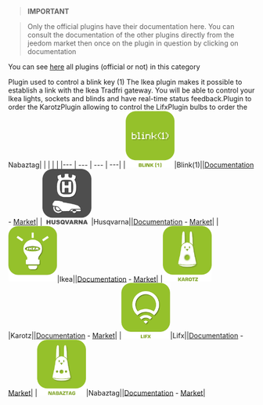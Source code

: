 
>**IMPORTANT**

>Only the official plugins have their documentation here. You can consult the documentation of the other plugins directly from the jeedom market then once on the plugin in question by clicking on documentation


You can see [here](https://market.jeedom.com/index.php?v=d&p=market&type=plugin&categorie=devicecommunication) all plugins (official or not) in this category

Plugin used to control a blink key (1) The Ikea plugin makes it possible to establish a link with the Ikea Tradfri gateway. You will be able to control your Ikea lights, sockets and blinds and have real-time status feedback.Plugin to order the KarotzPlugin allowing to control the LifxPlugin bulbs to order the Nabaztag| | | | |
|--- | --- | --- | ---|
|<img src="blink1/blink1_icon.png" width="100" />|Blink(1)||[Documentation](blink1/index.md) - [Market](https://market.jeedom.com/index.php?v=d&p=market_display&id=1244)|
|<img src="husqvarna/husqvarna_icon.png" width="100" />|Husqvarna||[Documentation](husqvarna/index.md) - [Market](https://market.jeedom.com/index.php?v=d&p=market_display&id=3101)|
|<img src="ikealight/ikealight_icon.png" width="100" />|Ikea||[Documentation](ikealight/index.md) - [Market](https://market.jeedom.com/index.php?v=d&p=market_display&id=3039)|
|<img src="karotz/karotz_icon.png" width="100" />|Karotz||[Documentation](karotz/index.md) - [Market](https://market.jeedom.com/index.php?v=d&p=market_display&id=148)|
|<img src="lifx/lifx_icon.png" width="100" />|Lifx||[Documentation](lifx/index.md) - [Market](https://market.jeedom.com/index.php?v=d&p=market_display&id=2070)|
|<img src="nabaztag/nabaztag_icon.png" width="100" />|Nabaztag||[Documentation](nabaztag/index.md) - [Market](https://market.jeedom.com/index.php?v=d&p=market_display&id=151)|
